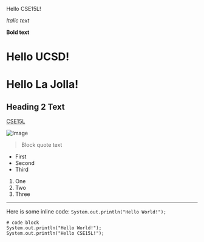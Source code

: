 Hello CSE15L! 

*Italic text*

**Bold text**

# Hello UCSD!

# Hello La Jolla!

## Heading 2 Text

[CSE15L](https://ucsd-cse15l-w22.github.io/)

![Image](https://is3-ssl.mzstatic.com/image/thumb/Purple18/v4/28/13/02/2813028e-b3b5-8605-e890-10521a6974bf/source/256x256bb.jpg)

> Block quote text

* First 
* Second 
* Third 

1. One
2. Two
3. Three

---

Here is some inline code: `System.out.println("Hello World!");` 

```
# code block
System.out.println("Hello World!");
System.out.println("Hello CSE15L!");
```
